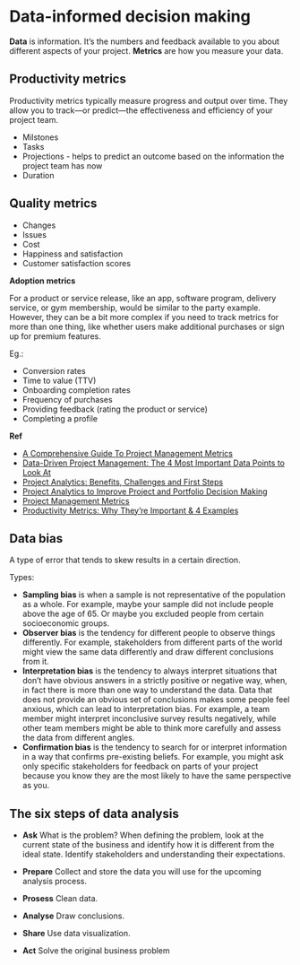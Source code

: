 # Data-informed decision making

__Data__ is information. It’s the numbers and feedback available to you about different aspects of your project. __Metrics__ are how you measure your data. 

## Productivity metrics
Productivity metrics typically measure progress and output over time. They allow you to track—or predict—the effectiveness and efficiency of your project team.
* Milstones
* Tasks
* Projections - helps to predict an outcome based on the information the project team has now
* Duration

## Quality metrics
* Changes
* Issues
* Cost
* Happiness and satisfaction
* Customer satisfaction scores

__Adoption metrics__

For a product or service release, like an app, software program, delivery service, or gym membership, would be similar to the party example. However, they can be a bit more complex if you need to track metrics for more than one thing, like whether users make additional purchases or sign up for premium features. 

Eg.:
* Conversion rates
* Time to value (TTV)
* Onboarding completion rates
* Frequency of purchases
* Providing feedback (rating the product or service)
* Completing a profile

__Ref__

* [A Comprehensive Guide To Project Management Metrics](https://www.wrike.com/blog/what-are-project-management-performance-metrics/)
* [Data-Driven Project Management: The 4 Most Important Data Points to Look At](https://top5projectmanagement.com/articles/data-driven-project-management-the-4-most-important-data-points-to-look-at/)
* [Project Analytics: Benefits, Challenges and First Steps](https://www.ecosys.net/blog/project-analytics-benefits-challenges-and-first-steps/)
* [Project Analytics to Improve Project and Portfolio Decision Making](https://www.pmi.org.in/conference2017/pdfs/papers-pdfs/theme-3-rapidly-changing-world/21-Project-Analytics-to-Improve-Project.pdf)
* [Project Management Metrics](https://business.adobe.com/blog/basics/metrics)
* [Productivity Metrics: Why They’re Important & 4 Examples](https://www.ringcentral.com/us/en/blog/productivity-metrics/)

## Data bias
A type of error that tends to skew results in a certain direction.

Types:

* __Sampling bias__ is when a sample is not representative of the population as a whole. For example, maybe your sample did not include people above the age of 65. Or maybe you excluded people from certain socioeconomic groups.
* __Observer bias__ is the tendency for different people to observe things differently. For example, stakeholders from different parts of the world might view the same data differently and draw different conclusions from it. 
* __Interpretation bias__ is the tendency to always interpret situations that don’t have obvious answers in a strictly positive or negative way, when, in fact there is more than one way to understand the data. Data that does not provide an obvious set of conclusions makes some people feel anxious, which can lead to interpretation bias. For example, a team member might interpret inconclusive survey results negatively, while other team members might be able to think more carefully and assess the data from different angles. 
* __Confirmation bias__ is the tendency to search for or interpret information in a way that confirms pre-existing beliefs. For example, you might ask only specific stakeholders for feedback on parts of your project because you know they are the most likely to have the same perspective as you.

## The six steps of data analysis

* __Ask__
What is the problem? When defining the problem, look at the current state of the business and identify how it is different from the ideal state. Identify stakeholders and understanding their expectations.

* __Prepare__
Collect and store the data you will use for the upcoming analysis process.

* __Prosess__
Clean data.

* __Analyse__
Draw conclusions.

* __Share__
Use data visualization.

* __Act__
Solve the original business problem
